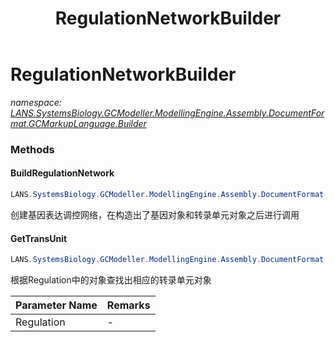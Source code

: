 ﻿---
title: RegulationNetworkBuilder
---

# RegulationNetworkBuilder
_namespace: [LANS.SystemsBiology.GCModeller.ModellingEngine.Assembly.DocumentFormat.GCMarkupLanguage.Builder](N-LANS.SystemsBiology.GCModeller.ModellingEngine.Assembly.DocumentFormat.GCMarkupLanguage.Builder.html)_



### Methods

#### BuildRegulationNetwork
```csharp
LANS.SystemsBiology.GCModeller.ModellingEngine.Assembly.DocumentFormat.GCMarkupLanguage.Builder.RegulationNetworkBuilder.BuildRegulationNetwork(LANS.SystemsBiology.Assembly.MetaCyc.File.FileSystem.DatabaseLoadder,LANS.SystemsBiology.GCModeller.ModellingEngine.Assembly.DocumentFormat.GCMarkupLanguage.BacterialModel)
```
创建基因表达调控网络，在构造出了基因对象和转录单元对象之后进行调用

#### GetTransUnit
```csharp
LANS.SystemsBiology.GCModeller.ModellingEngine.Assembly.DocumentFormat.GCMarkupLanguage.Builder.RegulationNetworkBuilder.GetTransUnit(LANS.SystemsBiology.Assembly.MetaCyc.File.DataFiles.Slots.Regulation)
```
根据Regulation中的对象查找出相应的转录单元对象

|Parameter Name|Remarks|
|--------------|-------|
|Regulation|-|





